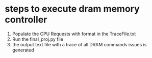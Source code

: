 # steps to execute dram memory controller
1) Populate the CPU Requests with format <time> <operation> <hexadecimal address> in the TraceFile.txt
2) Run the final_proj.py file
3) the  output text file with a trace of all DRAM commands issues is generated
